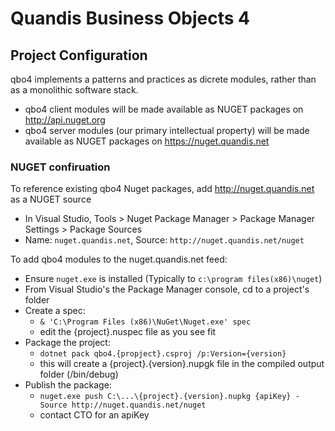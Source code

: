 # Quandis Business Objects 4

## Project Configuration

qbo4 implements a patterns and practices as dicrete modules, rather than as a monolithic software stack.

- qbo4 client modules will be made available as NUGET packages on http://api.nuget.org
- qbo4 server modules (our primary intellectual property) will be made available as NUGET packages on https://nuget.quandis.net


### NUGET confiruation

To reference existing qbo4 Nuget packages, add http://nuget.quandis.net as a NUGET source 
- In Visual Studio, Tools > Nuget Package Manager > Package Manager Settings > Package Sources
- Name: `nuget.quandis.net`, Source: `http://nuget.quandis.net/nuget`

To add qbo4 modules to the nuget.quandis.net feed:
- Ensure `nuget.exe` is installed (Typically to `c:\program files(x86)\nuget`)
- From Visual Studio's the Package Manager console, cd to a project's folder
- Create a spec: 
  - `& 'C:\Program Files (x86)\NuGet\Nuget.exe' spec`
  - edit the {project}.nuspec file as you see fit
- Package the project:
  - `dotnet pack qbo4.{propject}.csproj /p:Version={version}`
  - this will create a {project}.{version}.nupgk file in the compiled output folder (/bin/debug)
- Publish the package:
  - `nuget.exe push C:\...\{project}.{version}.nupkg {apiKey} -Source http://nuget.quandis.net/nuget`
  - contact CTO for an apiKey


